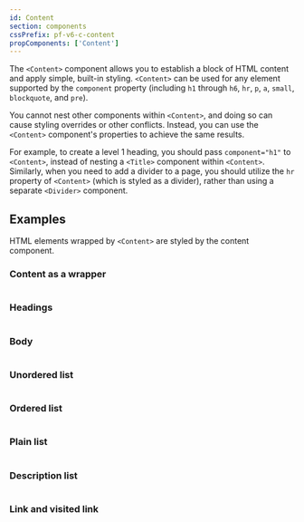 ```yaml
---
id: Content
section: components
cssPrefix: pf-v6-c-content
propComponents: ['Content']
---
```


The `<Content>` component allows you to establish a block of HTML content and apply simple, built-in styling. `<Content>` can be used for any element supported by the `component` property (including `h1` through `h6`, `hr`, `p`, `a`, `small`, `blockquote`, and `pre`).

You cannot nest other components within `<Content>`, and doing so can cause styling overrides or other conflicts. Instead, you can use the `<Content>` component's properties to achieve the same results.

For example, to create a level 1 heading, you should pass `component="h1"` to `<Content>`, instead of nesting a `<Title>` component within `<Content>`. Similarly, when you need to add a divider to a page, you should utilize the `hr` property of `<Content>` (which is styled as a divider), rather than using a separate `<Divider>` component.

## Examples

HTML elements wrapped by `<Content>` are styled by the content component.

### Content as a wrapper

```ts file="./ContentWrapper.tsx"

```

### Headings

```ts file="./ContentHeadings.tsx"

```

### Body

```ts file="./ContentBody.tsx"

```

### Unordered list

```ts file="./ContentUnorderedList.tsx"

```

### Ordered list

```ts file="./ContentOrderedList.tsx"

```

### Plain list

```ts file="./ContentPlainList.tsx"

```

### Description list

```ts file="./ContentDescriptionList.tsx"

```

### Link and visited link

```ts file="./ContentVisited.tsx"

```

